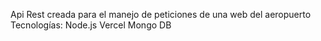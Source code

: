 Api Rest creada para el manejo de peticiones de una web del aeropuerto
Tecnologías:
Node.js
Vercel
Mongo DB
